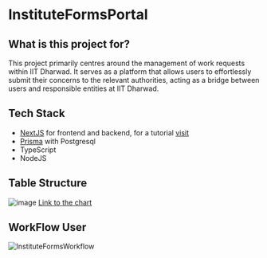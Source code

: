 # InstituteFormsPortal

## What is this project for?

This project primarily centres around the management of work requests within IIT Dharwad. 
It serves as a platform that allows users to effortlessly submit their concerns to the 
relevant authorities, acting as a bridge between users and responsible entities at IIT Dharwad.

## Tech Stack
- [NextJS](https://nextjs.org/) for frontend and backend, for a tutorial [visit](https://www.youtube.com/watch?v=wm5gMKuwSYk)
- [Prisma](https://www.prisma.io/) with Postgresql
- TypeScript
- NodeJS
## Table Structure
![image](https://github.com/oss2019/InstituteFormsPortal/assets/100220049/2f77cefe-fff2-4f3b-880b-f1a2a38eb502)
[Link to the chart](https://dbdiagram.io/d/Institue-Forms-Project-Table-Structure-651301a9ffbf5169f089f3b0)

## WorkFlow User
![InstituteFormsWorkflow](https://github.com/oss2019/InstituteFormsPortal/assets/100220049/62edcd18-0536-4e77-8fa8-6a7f5475c9f2)
